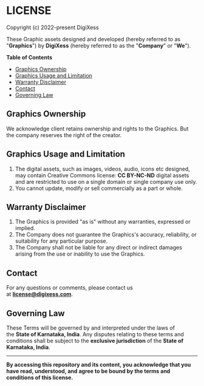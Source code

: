 # LICENSE

 Copyright (c) 2022-present DigiXess

These Graphic assets designed and developed (hereby referred to as "**Graphics**") by **DigiXess** (hereby referred to as the "**Company**" or "**We**"). 

**Table of Contents**

- [Graphics Ownership](#graphics-ownership)
- [Graphics Usage and Limitation](#graphics-usage-and-limitation)
- [Warranty Disclaimer](#warranty-disclaimer)
- [Contact](#contact)
- [Governing Law](#governing-law)

## Graphics Ownership

We acknowledge client retains ownership and rights to the Graphics. But the company reserves the right of the creator.

## Graphics Usage and Limitation

1. The digital assets, such as images, videos, audio, icons etc designed, may contain Creative Commons license: **CC BY-NC-ND** digital assets and are restricted to use on a single domain or single company use only.
1. You cannot update, modify or sell commercially as a part or whole.

## Warranty Disclaimer

1. The Graphics is provided "as is" without any warranties, expressed or implied.
1. The Company does not guarantee the Graphics's accuracy, reliability, or suitability for any particular purpose.
1. The Company shall not be liable for any direct or indirect damages arising from the use or inability to use the Graphics.

## Contact

For any questions or comments, please contact us at **[license@digixess.com](mailto:license@digixess.com?subject=Questions%20on%20Licenses%20)**. 

## Governing Law

These Terms will be governed by and interpreted under the laws of the **State of Karnataka, India**. Any disputes relating to these terms and conditions shall be subject to the **exclusive jurisdiction** of the **State of Karnataka, India**.

---

**By accessing this repository and its content, you acknowledge that you have read, understood, and agree to be bound by the terms and conditions of this license.**
